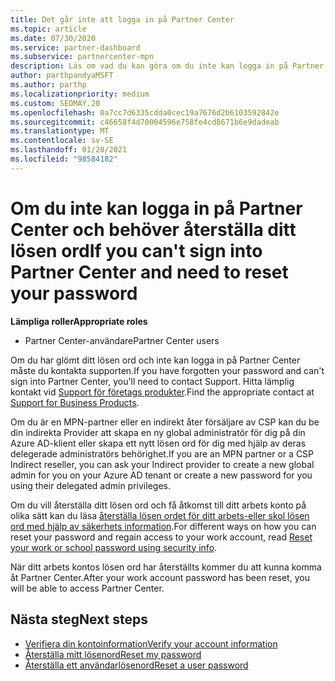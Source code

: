 ```yaml
---
title: Det går inte att logga in på Partner Center
ms.topic: article
ms.date: 07/30/2020
ms.service: partner-dashboard
ms.subservice: partnercenter-mpn
description: Läs om vad du kan göra om du inte kan logga in på Partner Center – innehåller information om hur du återställer lösen ordet för arbets kontot eller skol kontot om du har glömt det.
author: parthpandyaMSFT
ms.author: parthp
ms.localizationpriority: medium
ms.custom: SEOMAY.20
ms.openlocfilehash: 0a7cc7d6335cdda0cec19a7676d2b6103592842e
ms.sourcegitcommit: c46658f4d70004596e758fe4cd8671b6e9dadeab
ms.translationtype: MT
ms.contentlocale: sv-SE
ms.lasthandoff: 01/20/2021
ms.locfileid: "98584182"
---
```

# <a name="if-you-cant-sign-into-partner-center-and-need-to-reset-your-password"></a><span data-ttu-id="2209e-103">Om du inte kan logga in på Partner Center och behöver återställa ditt lösen ord</span><span class="sxs-lookup"><span data-stu-id="2209e-103">If you can't sign into Partner Center and need to reset your password</span></span>

<span data-ttu-id="2209e-104">**Lämpliga roller**</span><span class="sxs-lookup"><span data-stu-id="2209e-104">**Appropriate roles**</span></span>

- <span data-ttu-id="2209e-105">Partner Center-användare</span><span class="sxs-lookup"><span data-stu-id="2209e-105">Partner Center users</span></span>

<span data-ttu-id="2209e-106">Om du har glömt ditt lösen ord och inte kan logga in på Partner Center måste du kontakta supporten.</span><span class="sxs-lookup"><span data-stu-id="2209e-106">If you have forgotten your password and can't sign into Partner Center, you'll need to contact Support.</span></span> <span data-ttu-id="2209e-107">Hitta lämplig kontakt vid [Support för företags produkter](/microsoft-365/admin/contact-support-for-business-products).</span><span class="sxs-lookup"><span data-stu-id="2209e-107">Find the appropriate contact at [Support for Business Products](/microsoft-365/admin/contact-support-for-business-products).</span></span> 

<span data-ttu-id="2209e-108">Om du är en MPN-partner eller en indirekt åter försäljare av CSP kan du be din indirekta Provider att skapa en ny global administratör för dig på din Azure AD-klient eller skapa ett nytt lösen ord för dig med hjälp av deras delegerade administratörs behörighet.</span><span class="sxs-lookup"><span data-stu-id="2209e-108">If you are an MPN partner or a CSP Indirect reseller, you can ask your Indirect provider to create a new global admin for you on your Azure AD tenant or create a new password for you using their delegated admin privileges.</span></span> 

<span data-ttu-id="2209e-109">Om du vill återställa ditt lösen ord och få åtkomst till ditt arbets konto på olika sätt kan du läsa [återställa lösen ordet för ditt arbets-eller skol lösen ord med hjälp av säkerhets information](/azure/active-directory/user-help/active-directory-passwords-update-your-own-password#how-to-change-your-password).</span><span class="sxs-lookup"><span data-stu-id="2209e-109">For different ways on how you can reset your password and regain access to your work account, read [Reset your work or school password using security info](/azure/active-directory/user-help/active-directory-passwords-update-your-own-password#how-to-change-your-password).</span></span>

<span data-ttu-id="2209e-110">När ditt arbets kontos lösen ord har återställts kommer du att kunna komma åt Partner Center.</span><span class="sxs-lookup"><span data-stu-id="2209e-110">After your work account password has been reset, you will be able to access Partner Center.</span></span> 

## <a name="next-steps"></a><span data-ttu-id="2209e-111">Nästa steg</span><span class="sxs-lookup"><span data-stu-id="2209e-111">Next steps</span></span>

- [<span data-ttu-id="2209e-112">Verifiera din kontoinformation</span><span class="sxs-lookup"><span data-stu-id="2209e-112">Verify your account information</span></span>](verification-responses.md)
- [<span data-ttu-id="2209e-113">Återställa mitt lösenord</span><span class="sxs-lookup"><span data-stu-id="2209e-113">Reset my password</span></span>](reset-my-pasword.md)
- [<span data-ttu-id="2209e-114">Återställa ett användarlösenord</span><span class="sxs-lookup"><span data-stu-id="2209e-114">Reset a user password</span></span>](reset-a-user-password.md)